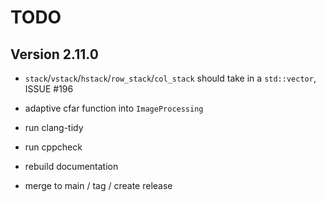 # TODO

## Version 2.11.0

* `stack`/`vstack`/`hstack`/`row_stack`/`col_stack` should take in a `std::vector`, ISSUE #196
* adaptive cfar function into `ImageProcessing`

* run clang-tidy
* run cppcheck
* rebuild documentation
* merge to main / tag / create release
